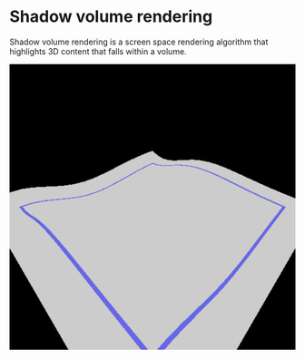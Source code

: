 # Shadow volume rendering

Shadow volume rendering is a screen space rendering algorithm that highlights 3D content that falls
within a volume.

![Screenshot](screenshot.png)
